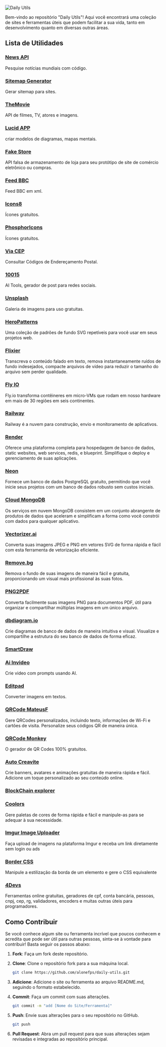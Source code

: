 ![Daily Utils](https://imgur.com/4ot9X0I.gif)

Bem-vindo ao repositório "Daily Utils"! Aqui você encontrará uma coleção de sites e ferramentas úteis que podem facilitar a sua vida, tanto em desenvolvimento quanto em diversas outras áreas.

## Lista de Utilidades

### [News API](https://newsapi.org)

Pesquise notícias mundiais com código.

### [Sitemap Generator](https://www.xml-sitemaps.com)

Gerar sitemap para sites.

### [TheMovie](https://developer.themoviedb.org/docs)

API de filmes, TV, atores e imagens.

### [Lucid APP](https://lucid.app)

criar modelos de diagramas, mapas mentais.

### [Fake Store](https://fakestoreapi.com)

API falsa de armazenamento de loja para seu protótipo de site de comércio eletrônico ou compras.

### [Feed BBC](https://feeds.bbci.co.uk/portuguese/rss.xml)

Feed BBC em xml.

### [Icons8](https://icons8.com.br)

Ícones gratuitos.

### [PhosphorIcons](https://phosphoricons.com)

Ícones gratuitos.

### [Via CEP](https://viacep.com.br)

Consultar Códigos de Endereçamento Postal.

### [10015](https://10015.io)

AI Tools, gerador de post para redes sociais.

### [Unsplash](https://unsplash.com/pt-br)

Galeria de imagens para uso gratuitas.

### [HeroPatterns](https://heropatterns.com)

Uma coleção de padrões de fundo SVG repetíveis para você usar em seus projetos web.

### [Flixier](https://editor.flixier.com/tools/all-tools)

Transcreva o conteúdo falado em texto, remova instantaneamente ruídos de fundo indesejados, compacte arquivos de vídeo para reduzir o tamanho do arquivo sem perder qualidade.

### [Fly IO](https://fly.io)

Fly.io transforma contêineres em micro-VMs que rodam em nosso hardware em mais de 30 regiões em seis continentes.

### [Railway](https://railway.app)

Railway é a nuvem para construção, envio e monitoramento de aplicativos.

### [Render](https://render.com)

Oferece uma plataforma completa para hospedagem de banco de dados, static websites, web services, redis, e blueprint. Simplifique o deploy e gerenciamento de suas aplicações.

### [Neon](https://neon.tech)

Fornece um banco de dados PostgreSQL gratuito, permitindo que você inicie seus projetos com um banco de dados robusto sem custos iniciais.

### [Cloud MongoDB](https://cloud.mongodb.com)

Os serviços em nuvem MongoDB consistem em um conjunto abrangente de produtos de dados que aceleram e simplificam a forma como você constrói com dados para qualquer aplicativo.

### [Vectorizer.ai](https://vectorizer.ai)

Converta suas imagens JPEG e PNG em vetores SVG de forma rápida e fácil com esta ferramenta de vetorização eficiente.

### [Remove.bg](https://www.remove.bg/pt-br)

Remova o fundo de suas imagens de maneira fácil e gratuita, proporcionando um visual mais profissional às suas fotos.

### [PNG2PDF](https://png2pdf.com/pt/)

Converta facilmente suas imagens PNG para documentos PDF, útil para organizar e compartilhar múltiplas imagens em um único arquivo.

### [dbdiagram.io](https://dbdiagram.io)

Crie diagramas de banco de dados de maneira intuitiva e visual. Visualize e compartilhe a estrutura do seu banco de dados de forma eficaz.

### [SmartDraw](https://app.smartdraw.com/?nsu=1)

### [Ai Invideo](https://ai.invideo.io)

Crie video com prompts usando AI.

### [Editpad](https://www.editpad.org/tool/br/imagem-em-texto)

Converter imagens em textos.

### [QRCode MateusF](https://qrcode.mateusf.com)

Gere QRCodes personalizados, incluindo texto, informações de Wi-Fi e cartões de visita. Personalize seus códigos QR de maneira única.

### [QRCode Monkey](https://www.qrcode-monkey.com/pt/#sms)

O gerador de QR Codes 100% gratuitos.

### [Auto Creavite](https://auto.creavite.co)

Crie banners, avatares e animações gratuitas de maneira rápida e fácil. Adicione um toque personalizado ao seu conteúdo online.

### [BlockChain explorer](https://www.blockchain.com/pt/explorer)

### [Coolors](https://coolors.co/)

Gere paletas de cores de forma rápida e fácil e manipule-as para se adequar à sua necessidade.

### [Imgur Image Uploader](https://img.mateusf.com/)

Faça upload de imagens na plataforma Imgur e receba um link diretamente sem login ou ads

### [Border CSS](https://border-css-generator.mateusf.com/)

Manipule a estilização da borda de um elemento e gere o CSS equivalente

### [4Devs](https://www.4devs.com.br/)

Ferramentas online gratuitas, geradores de cpf, conta bancária, pessoas, cnpj, cep, rg, validadores, encoders e muitas outras úteis para programadores.

## Como Contribuir

Se você conhece algum site ou ferramenta incrível que poucos conhecem e acredita que pode ser útil para outras pessoas, sinta-se à vontade para contribuir! Basta seguir os passos abaixo:

1. **Fork**: Faça um fork deste repositório.

2. **Clone**: Clone o repositório fork para a sua máquina local.

   ```bash
   git clone https://github.com/alonefps/daily-utils.git
   ```

3. **Adicione**: Adicione o site ou ferramenta ao arquivo README.md, seguindo o formato estabelecido.

4. **Commit**: Faça um commit com suas alterações.

   ```bash
   git commit -m "add [Nome do Site/Ferramenta]"
   ```

5. **Push**: Envie suas alterações para o seu repositório no GitHub.

   ```bash
   git push
   ```

6. **Pull Request**: Abra um pull request para que suas alterações sejam revisadas e integradas ao repositório principal.
